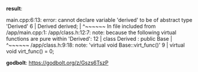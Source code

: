 **result**:
 
main.cpp:6:13: error: cannot declare variable 'derived' to be of abstract type 'Derived'
    6 |     Derived derived;
      |             ^~~~~~~
In file included from /app/main.cpp:1:
/app/class.h:12:7: note:   because the following virtual functions are pure within 'Derived':
   12 | class Derived : public Base
      |       ^~~~~~~
/app/class.h:9:18: note:     'virtual void Base::virt_func()'
    9 |     virtual void virt_func() = 0;
 
**godbolt**: https://godbolt.org/z/Gszs6TszP